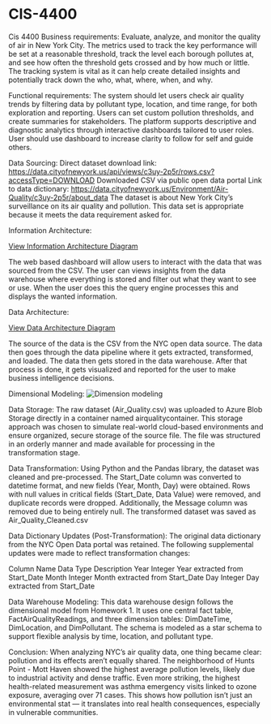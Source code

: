 # CIS-4400
Cis 4400 
Business requirements: Evaluate, analyze, and monitor the quality of air in New York City. The metrics used to track the key performance will be set at a reasonable threshold, track the level each borough pollutes at, and see how often the threshold gets crossed and by how much or little. The tracking system is vital as it can help create detailed insights and potentially track down the who, what, where, when, and why.

Functional requirements: The system should let users check air quality trends by filtering data by pollutant type, location, and time range, for both exploration and reporting. Users can set custom pollution thresholds, and create summaries for stakeholders. The platform supports descriptive and diagnostic analytics through interactive dashboards tailored to user roles. User should use dashboard to increase clarity to follow for self and guide others.

Data Sourcing: 
Direct dataset download link: https://data.cityofnewyork.us/api/views/c3uy-2p5r/rows.csv?accessType=DOWNLOAD
Downloaded CSV via public open data portal
Link to data dictionary: https://data.cityofnewyork.us/Environment/Air-Quality/c3uy-2p5r/about_data
The dataset is about New York City’s surveillance on its air quality and pollution. This data set is appropriate because it meets the data requirement asked for. 

Information Architecture:

[View Information Architecture Diagram](./info%20arch.drawio.png)

The web based dashboard will allow users to interact with the data that was sourced from the CSV. The user can views insights from the data warehouse where everything is stored and filter out what they want to see or use. When the user does this the query engine processes this and displays the wanted information.

Data Architecture:

[View Data Architecture Diagram](./data%20arch.drawio.png)


The source of the data is the CSV from the NYC open data source. The data then goes through the data pipeline where it gets extracted, transformed, and loaded. The data then gets stored in the data warehouse. After that process is done, it gets visualized and reported for the user to make business intelligence decisions. 


Dimensional Modeling: 
![Dimension modeling](https://github.com/thatf90/CIS-4400/issues/2)

Data Storage: The raw dataset (Air_Quality.csv) was uploaded to Azure Blob Storage directly in a container named airqualitycontainer. This storage approach was chosen to simulate real-world cloud-based environments and ensure organized, secure storage of the source file. The file was structured in an orderly manner and made available for processing in the transformation stage.

Data Transformation:
Using Python and the Pandas library, the dataset was cleaned and pre-processed. The Start_Date column was converted to datetime format, and new fields (Year, Month, Day) were obtained. Rows with null values in critical fields (Start_Date, Data Value) were removed, and duplicate records were dropped. Additionally, the Message column was removed due to being entirely null.
The transformed dataset was saved as Air_Quality_Cleaned.csv

Data Dictionary Updates (Post-Transformation):
The original data dictionary from the NYC Open Data portal was retained. The following supplemental updates were made to reflect transformation changes:

Column Name	Data Type	Description
Year	Integer	Year extracted from Start_Date
Month	Integer	Month extracted from Start_Date
Day	Integer	Day extracted from Start_Date

Data Warehouse Modeling: This data warehouse design follows the dimensional model from Homework 1. It uses one central fact table, FactAirQualityReadings, and three dimension tables: DimDateTime, DimLocation, and DimPollutant. The schema is modeled as a star schema to support flexible analysis by time, location, and pollutant type.

Conclusion: When analyzing NYC’s air quality data, one thing became clear: pollution and its effects aren’t equally shared. The neighborhood of Hunts Point - Mott Haven showed the highest average pollution levels, likely due to industrial activity and dense traffic. Even more striking, the highest health-related measurement was asthma emergency visits linked to ozone exposure, averaging over 71 cases. This shows how pollution isn’t just an environmental stat — it translates into real health consequences, especially in vulnerable communities.
